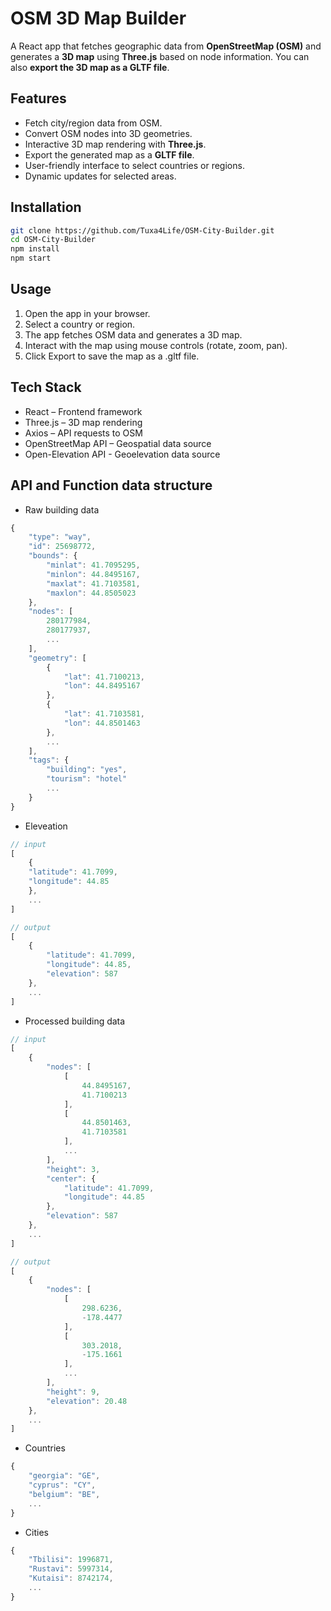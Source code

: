 # OSM 3D Map Builder

A React app that fetches geographic data from **OpenStreetMap (OSM)** and generates a **3D map** using **Three.js** based on node information. You can also **export the 3D map as a GLTF file**.

## Features

-   Fetch city/region data from OSM.
-   Convert OSM nodes into 3D geometries.
-   Interactive 3D map rendering with **Three.js**.
-   Export the generated map as a **GLTF file**.
-   User-friendly interface to select countries or regions.
-   Dynamic updates for selected areas.

## Installation

```bash
git clone https://github.com/Tuxa4Life/OSM-City-Builder.git
cd OSM-City-Builder
npm install
npm start
```

## Usage

1. Open the app in your browser.
2. Select a country or region.
3. The app fetches OSM data and generates a 3D map.
4. Interact with the map using mouse controls (rotate, zoom, pan).
5. Click Export to save the map as a .gltf file.

## Tech Stack

-   React – Frontend framework
-   Three.js – 3D map rendering
-   Axios – API requests to OSM
-   OpenStreetMap API – Geospatial data source
-   Open-Elevation API - Geoelevation data source

## API and Function data structure

-   Raw building data

```js
{
    "type": "way",
    "id": 25698772,
    "bounds": {
        "minlat": 41.7095295,
        "minlon": 44.8495167,
        "maxlat": 41.7103581,
        "maxlon": 44.8505023
    },
    "nodes": [
        280177984,
        280177937,
        ...
    ],
    "geometry": [
        {
            "lat": 41.7100213,
            "lon": 44.8495167
        },
        {
            "lat": 41.7103581,
            "lon": 44.8501463
        },
        ...
    ],
    "tags": {
        "building": "yes",
        "tourism": "hotel"
        ...
    }
}
```
  
-   Eleveation

```js
// input
[
    {
    "latitude": 41.7099,
    "longitude": 44.85
    },
    ...
]

// output
[
    {
        "latitude": 41.7099,
        "longitude": 44.85,
        "elevation": 587
    },
    ...
]
```
  
-   Processed building data

```js
// input
[
    {
        "nodes": [
            [
                44.8495167,
                41.7100213
            ],
            [
                44.8501463,
                41.7103581
            ],
            ...
        ],
        "height": 3,
        "center": {
            "latitude": 41.7099,
            "longitude": 44.85
        },
        "elevation": 587
    },
    ...
]

// output
[
    {
        "nodes": [
            [
                298.6236,
                -178.4477
            ],
            [
                303.2018,
                -175.1661
            ],
            ...
        ],
        "height": 9,
        "elevation": 20.48
    },
    ...
]
```

- Countries
```js
{
    "georgia": "GE",
    "cyprus": "CY",
    "belgium": "BE",
    ...
}
```

- Cities
```js
{
    "Tbilisi": 1996871,
    "Rustavi": 5997314,
    "Kutaisi": 8742174,
    ...
}
```